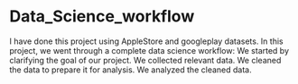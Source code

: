 # Data_Science_workflow
I have done this project using AppleStore and googleplay datasets.
In this project, we went through a complete data science workflow:
We started by clarifying the goal of our project.
We collected relevant data.
We cleaned the data to prepare it for analysis.
We analyzed the cleaned data.
